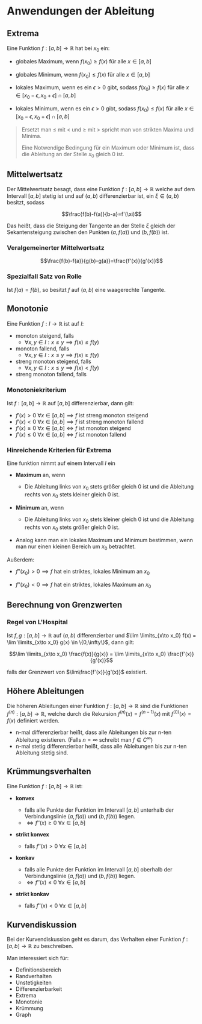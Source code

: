 # Anwendungen der Ableitung

## Extrema

Eine Funktion $f:[a,b]\to\mathbb{R}$ hat bei $x_0$ ein:

- globales Maximum, wenn $f(x_0) \geq f(x)$ für alle $x\in[a,b]$
- globales Minimum, wenn $f(x_0) \leq f(x)$ für alle $x\in[a,b]$

- lokales Maximum, wenn es ein $\epsilon > 0$ gibt, sodass $f(x_0) \geq f(x)$ für alle $x\in[x_0-\epsilon,x_0+\epsilon] \cap [a,b]$

- lokales Minimum, wenn es ein $\epsilon > 0$ gibt, sodass $f(x_0) \leq f(x)$ für alle $x\in[x_0-\epsilon,x_0+\epsilon] \cap [a,b]$

> Ersetzt man $\leq$ mit $<$ und $\geq$ mit $>$ spricht man von strikten Maxima und Minima.
>
> Eine Notwendige Bedingung für ein Maximum oder Minimum ist, dass die Ableitung an der Stelle $x_0$ gleich 0 ist.

## Mittelwertsatz

Der Mittelwertsatz besagt, dass eine Funktion $f:[a,b]\to\mathbb{R}$ welche auf dem Intervall $[a,b]$ stetig ist und auf $(a,b)$ differenzierbar ist, ein $\xi\in(a,b)$ besitzt, sodass

$$\frac{f(b)-f(a)}{b-a}=f'(\xi)$$

Das heißt, dass die Steigung der Tangente an der Stelle $\xi$ gleich der Sekantensteigung zwischen den Punkten $(a,f(a))$ und $(b,f(b))$ ist.

### Veralgemeinerter Mittelwertsatz

$$\frac{f(b)-f(a)}{g(b)-g(a)}=\frac{f'(x)}{g'(x)}$$

### Spezialfall Satz von Rolle

Ist $f(a)=f(b)$, so besitzt $f$ auf $(a,b)$ eine waagerechte Tangente.

## Monotonie

Eine Funktion $f: I\to\mathbb{R}$ ist auf $I$:

- monoton steigend, falls
  - $\forall x,y\in I: x\leq y \implies f(x)\leq f(y)$
- monoton fallend, falls
  - $\forall x,y\in I: x\leq y \implies f(x)\geq f(y)$
- streng monoton steigend, falls
  - $\forall x,y\in I: x\leq y \implies f(x)<f(y)$
- streng monoton fallend, falls

### Monotoniekriterium

Ist $f:[a,b]\to\mathbb{R}$ auf $[a,b]$ differenzierbar, dann gilt:

- $f'(x) > 0 \ \forall x\in[a,b] \implies f$ ist streng monoton steigend
- $f'(x) < 0 \ \forall x\in[a,b] \implies f$ ist streng monoton fallend
- $f'(x) \geq 0 \ \forall x\in[a,b] \iff f$ ist monoton steigend
- $f'(x) \leq 0 \ \forall x\in[a,b] \iff f$ ist monoton fallend

### Hinreichende Kriterien für Extrema

Eine funktion nimmt auf einem Intervall $I$ ein

- **Maximum** an, wenn
  - Die Ableitung links von $x_0$ stets größer gleich 0 ist und die Ableitung rechts von $x_0$ stets kleiner gleich 0 ist.
- **Minimum** an, wenn
  - Die Ableitung links von $x_0$ stets kleiner gleich 0 ist und die Ableitung rechts von $x_0$ stets größer gleich 0 ist.

- Analog kann man ein lokales Maximum und Minimum bestimmen, wenn man nur einen kleinen Bereich um $x_0$ betrachtet.

Außerdem:

- $f''(x_0)>0 \implies f$ hat ein striktes, lokales Minimum an $x_0$

- $f''(x_0)<0 \implies f$ hat ein striktes, lokales Maximum an $x_0$

## Berechnung von Grenzwerten

### Regel von L'Hospital

Ist $f,g:[a,b]\to\mathbb{R}$ auf $(a,b)$ differenzierbar und $\lim \limits_{x\to x_0} f(x) = \lim \limits_{x\to x_0} g(x) \in \{0,\infty\}$, dann gilt:

$$\lim \limits_{x\to x_0} \frac{f(x)}{g(x)} = \lim \limits_{x\to x_0} \frac{f'(x)}{g'(x)}$$

falls der Grenzwert von $\lim\frac{f'(x)}{g'(x)}$ existiert.

## Höhere Ableitungen

Die höheren Ableitungen einer Funktion $f:[a,b]\to\mathbb{R}$ sind die Funktionen $f^{(n)}:[a,b]\to\mathbb{R}$, welche durch die Rekursion $f^{(n)}(x)=f^{(n-1)}(x)$ mit $f^{(0)}(x)=f(x)$ definiert werden.

- n-mal differenzierbar heißt, dass alle Ableitungen bis zur n-ten Ableitung existieren. (Falls $n=\infty$ schreibt man $f \in C^{\infty}$)
- n-mal stetig differenzierbar heißt, dass alle Ableitungen bis zur n-ten Ableitung stetig sind.

## Krümmungsverhalten

Eine Funktion $f:[a,b]\to\mathbb{R}$ ist:

- **konvex**
  - falls alle Punkte der Funktion im Intervall $[a,b]$ unterhalb der Verbindungslinie $(a,f(a))$ und $(b,f(b))$ liegen.
  - $\iff f''(x) \geq 0 \ \forall x\in[a,b]$

- **strikt konvex**
  - falls $f''(x) > 0 \ \forall x\in[a,b]$
  
- **konkav**
  - falls alle Punkte der Funktion im Intervall $[a,b]$ oberhalb der Verbindungslinie $(a,f(a))$ und $(b,f(b))$ liegen.
  - $\iff f''(x) \leq 0 \ \forall x\in[a,b]$

- **strikt konkav**
  - falls $f''(x) < 0 \ \forall x\in[a,b]$

## Kurvendiskussion

Bei der Kurvendiskussion geht es darum, das Verhalten einer Funktion $f:[a,b]\to\mathbb{R}$ zu beschreiben.

Man interessiert sich für:

- Definitionsbereich
- Randverhalten
- Unstetigkeiten
- Differenzierbarkeit
- Extrema
- Monotonie
- Krümmung
- Graph
